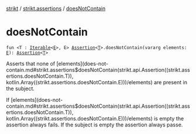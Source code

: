 [strikt](../index.md) / [strikt.assertions](index.md) / [doesNotContain](./does-not-contain.md)

# doesNotContain

`fun <T : `[`Iterable`](https://kotlinlang.org/api/latest/jvm/stdlib/kotlin.collections/-iterable/index.html)`<`[`E`](does-not-contain.md#E)`>, E> `[`Assertion`](../strikt.api/-assertion/index.md)`<`[`T`](does-not-contain.md#T)`>.doesNotContain(vararg elements: `[`E`](does-not-contain.md#E)`): `[`Assertion`](../strikt.api/-assertion/index.md)`<`[`T`](does-not-contain.md#T)`>`

Asserts that none of [elements](does-not-contain.md#strikt.assertions$doesNotContain(strikt.api.Assertion((strikt.assertions.doesNotContain.T)), kotlin.Array((strikt.assertions.doesNotContain.E)))/elements) are present in the subject.

If [elements](does-not-contain.md#strikt.assertions$doesNotContain(strikt.api.Assertion((strikt.assertions.doesNotContain.T)), kotlin.Array((strikt.assertions.doesNotContain.E)))/elements) is empty the assertion always fails.
If the subject is empty the assertion always passe.

